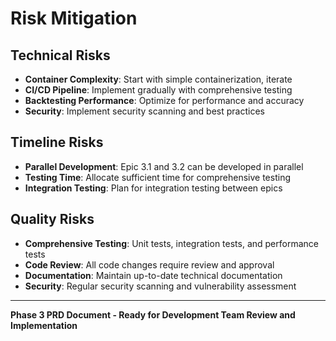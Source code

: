 # Risk Mitigation

## Technical Risks
- **Container Complexity**: Start with simple containerization, iterate
- **CI/CD Pipeline**: Implement gradually with comprehensive testing
- **Backtesting Performance**: Optimize for performance and accuracy
- **Security**: Implement security scanning and best practices

## Timeline Risks
- **Parallel Development**: Epic 3.1 and 3.2 can be developed in parallel
- **Testing Time**: Allocate sufficient time for comprehensive testing
- **Integration Testing**: Plan for integration testing between epics

## Quality Risks
- **Comprehensive Testing**: Unit tests, integration tests, and performance tests
- **Code Review**: All code changes require review and approval
- **Documentation**: Maintain up-to-date technical documentation
- **Security**: Regular security scanning and vulnerability assessment

---

**Phase 3 PRD Document - Ready for Development Team Review and Implementation**
